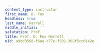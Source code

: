 ```yaml
---
content_type: instructor
first_name: D. Fox
headless: true
last_name: Harrell
middle_initial: ''
salutation: Prof.
title: Prof. D. Fox Harrell
uid: a9dd3568-f6ee-c77e-f931-308f5cc0142e
---
```

